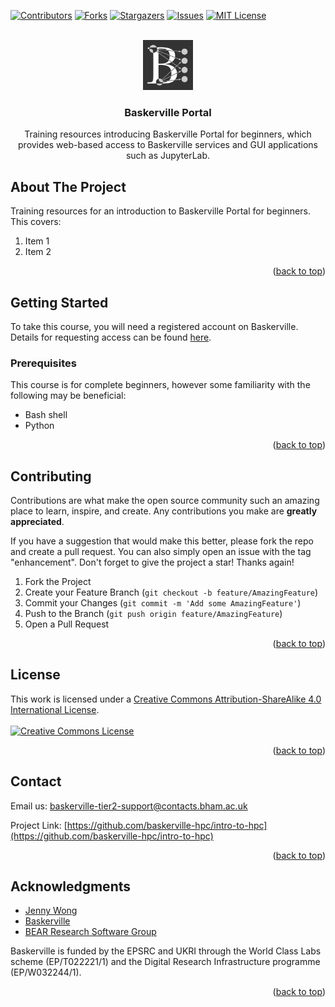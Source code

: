 <a name="readme-top"></a>

<!-- PROJECT SHIELDS -->
[![Contributors][contributors-shield]][contributors-url]
[![Forks][forks-shield]][forks-url]
[![Stargazers][stars-shield]][stars-url]
[![Issues][issues-shield]][issues-url]
[![MIT License][license-shield]][license-url]



<!-- PROJECT LOGO -->
<br />
<div align="center">
  <a href="https://github.com/baskerville-hpc/baskerville-portal">
    <img src="images/logo.png" alt="Logo" width="80" height="80">
  </a>

<h3 align="center">Baskerville Portal</h3>

  <p align="center">
    Training resources introducing Baskerville Portal for beginners, which provides web-based access to Baskerville services and GUI applications such as JupyterLab.
    <br />
  </p>
</div>



<!-- ![screenshot](images/logo.png) TODO: replace with screenshot -->

<!-- ABOUT THE PROJECT -->
## About The Project

Training resources for an introduction to Baskerville Portal for beginners. This covers:

1. Item 1
2. Item 2


<p align="right">(<a href="#readme-top">back to top</a>)</p>



<!-- GETTING STARTED -->
## Getting Started

To take this course, you will need a registered account on Baskerville. Details for requesting access can be found [here](https://docs.baskerville.ac.uk/request-access/).

### Prerequisites

This course is for complete beginners, however some familiarity with the following may be beneficial:

- Bash shell
- Python


<p align="right">(<a href="#readme-top">back to top</a>)</p>



<!-- CONTRIBUTING -->
## Contributing

Contributions are what make the open source community such an amazing place to learn, inspire, and create. Any contributions you make are **greatly appreciated**.

If you have a suggestion that would make this better, please fork the repo and create a pull request. You can also simply open an issue with the tag "enhancement".
Don't forget to give the project a star! Thanks again!

1. Fork the Project
2. Create your Feature Branch (`git checkout -b feature/AmazingFeature`)
3. Commit your Changes (`git commit -m 'Add some AmazingFeature'`)
4. Push to the Branch (`git push origin feature/AmazingFeature`)
5. Open a Pull Request

<p align="right">(<a href="#readme-top">back to top</a>)</p>



<!-- LICENSE -->
## License

This work is licensed under a <a rel="license" href="http://creativecommons.org/licenses/by-sa/4.0/">Creative Commons Attribution-ShareAlike 4.0 International License</a>.
<br><br/>
<a rel="license" href="http://creativecommons.org/licenses/by-sa/4.0/"><img alt="Creative Commons License" style="border-width:0" src="https://i.creativecommons.org/l/by-sa/4.0/88x31.png" /></a>


<p align="right">(<a href="#readme-top">back to top</a>)</p>



<!-- CONTACT -->
## Contact

Email us: baskerville-tier2-support@contacts.bham.ac.uk

Project Link: [https://github.com/baskerville-hpc/intro-to-hpc](https://github.com/baskerville-hpc/intro-to-hpc)

<p align="right">(<a href="#readme-top">back to top</a>)</p>



<!-- ACKNOWLEDGMENTS -->
## Acknowledgments

* [Jenny Wong](https://github.com/jnywong)
* [Baskerville](https://github.com/baskerville-hpc)
* [BEAR Research Software Group](https://github.com/bear-rsg)

Baskerville is funded by the EPSRC and UKRI through the World Class Labs scheme (EP/T022221/1) and the Digital Research Infrastructure programme (EP/W032244/1).

<p align="right">(<a href="#readme-top">back to top</a>)</p>



<!-- MARKDOWN LINKS & IMAGES -->
<!-- https://www.markdownguide.org/basic-syntax/#reference-style-links -->
[contributors-shield]: https://img.shields.io/github/contributors/baskerville-hpc/baskerville-portal.svg?style=for-the-badge
[contributors-url]: https://github.com/baskerville-hpc/baskerville-portal/graphs/contributors
[forks-shield]: https://img.shields.io/github/forks/baskerville-hpc/baskerville-portal.svg?style=for-the-badge
[forks-url]: https://github.com/baskerville-hpc/baskerville-portal/network/members
[stars-shield]: https://img.shields.io/github/stars/baskerville-hpc/baskerville-portal.svg?style=for-the-badge
[stars-url]: https://github.com/baskerville-hpc/baskerville-portal/stargazers
[issues-shield]: https://img.shields.io/github/issues/baskerville-hpc/baskerville-portal.svg?style=for-the-badge
[issues-url]: https://github.com/baskerville-hpc/baskerville-portal/issues
[license-shield]: https://img.shields.io/github/license/baskerville-hpc/baskerville-portal.svg?style=for-the-badge
[license-url]: http://creativecommons.org/licenses/by-sa/4.0/

